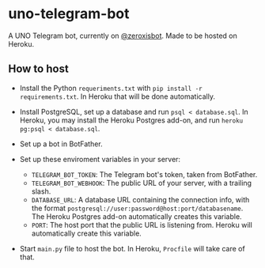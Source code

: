 # uno-telegram-bot
A UNO Telegram bot, currently on [@zeroxisbot](https://t.me/zeroxisbot). Made to be hosted on Heroku.

## How to host

* Install the Python `requeriments.txt` with `pip install -r requirements.txt`. In Heroku that will be done automatically.

* Install PostgreSQL, set up a database and run `psql < database.sql`. In Heroku, you may install the Heroku Postgres add-on, and run `heroku pg:psql < database.sql`.

* Set up a bot in BotFather.

* Set up these enviroment variables in your server:
	* `TELEGRAM_BOT_TOKEN`: The Telegram bot's token, taken from BotFather.
	* `TELEGRAM_BOT_WEBHOOK`: The public URL of your server, with a trailing slash.
	* `DATABASE_URL`: A database URL containing the connection info, with the format `postgresql://user:password@host:port/databasename`. The Heroku Postgres add-on automatically creates this variable.
	* `PORT`: The host port that the public URL is listening from. Heroku will automatically create this variable.

* Start `main.py` file to host the bot. In Heroku, `Procfile` will take care of that.